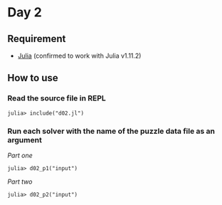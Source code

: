 # Day 2

## Requirement

* [Julia](https://julialang.org/) (confirmed to work with Julia v1.11.2)

## How to use

### Read the source file in REPL

```console
julia> include("d02.jl")
```

### Run each solver with the name of the puzzle data file as an argument

*Part one*

```console
julia> d02_p1("input")
```

*Part two*

```console
julia> d02_p2("input")
```
